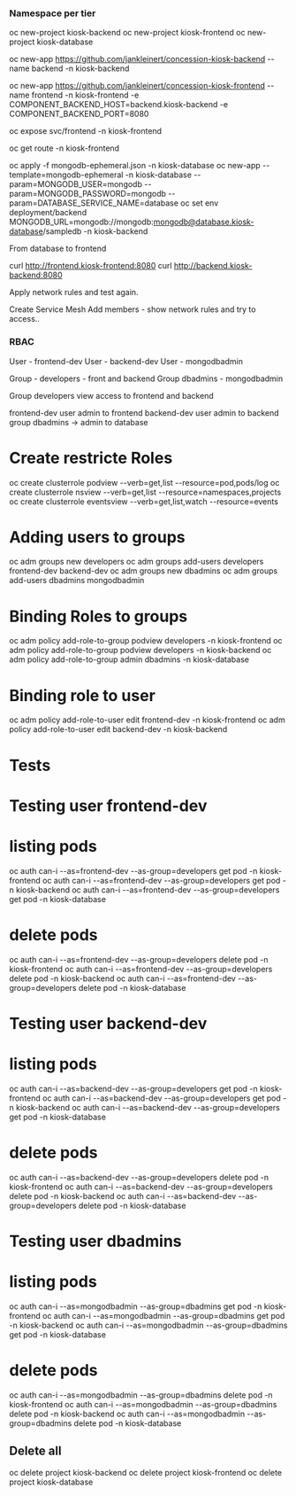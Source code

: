 ### Namespace per tier ###

oc new-project kiosk-backend
oc new-project kiosk-frontend
oc new-project kiosk-database


oc new-app https://github.com/jankleinert/concession-kiosk-backend --name backend -n kiosk-backend


oc new-app https://github.com/jankleinert/concession-kiosk-frontend --name frontend -n kiosk-frontend -e COMPONENT_BACKEND_HOST=backend.kiosk-backend -e COMPONENT_BACKEND_PORT=8080

oc expose svc/frontend -n kiosk-frontend

oc get route -n kiosk-frontend


oc apply -f mongodb-ephemeral.json -n kiosk-database
oc new-app --template=mongodb-ephemeral -n kiosk-database --param=MONGODB_USER=mongodb --param=MONGODB_PASSWORD=mongodb --param=DATABASE_SERVICE_NAME=database
oc set env deployment/backend MONGODB_URL=mongodb://mongodb:mongodb@database.kiosk-database/sampledb -n kiosk-backend


From database to frontend

curl http://frontend.kiosk-frontend:8080
curl http://backend.kiosk-backend:8080


Apply network rules and test again.

Create Service Mesh
Add members - show network rules and try to access.. 

### RBAC ###

User - frontend-dev 
User - backend-dev 
User - mongodbadmin 

Group - developers - front and backend 
Group dbadmins - mongodbadmin

Group developers view access to frontend and backend

frontend-dev user admin to frontend
backend-dev user admin to backend
group dbadmins -> admin to database


# Create restricte Roles #
oc create clusterrole podview --verb=get,list --resource=pod,pods/log
oc create clusterrole nsview --verb=get,list --resource=namespaces,projects
oc create clusterrole eventsview --verb=get,list,watch --resource=events

# Adding users to groups #
oc adm groups new developers
oc adm groups add-users developers frontend-dev backend-dev
oc adm groups new dbadmins
oc adm groups add-users dbadmins mongodbadmin

# Binding Roles to groups #
oc adm policy add-role-to-group podview developers -n kiosk-frontend
oc adm policy add-role-to-group podview developers -n kiosk-backend
oc adm policy add-role-to-group admin dbadmins -n kiosk-database

# Binding role to user #

oc adm policy add-role-to-user edit frontend-dev -n kiosk-frontend
oc adm policy add-role-to-user edit backend-dev -n kiosk-backend

# Tests #

# Testing user frontend-dev

# listing pods #
oc auth can-i --as=frontend-dev --as-group=developers get pod -n kiosk-frontend
oc auth can-i --as=frontend-dev --as-group=developers get pod -n kiosk-backend
oc auth can-i --as=frontend-dev --as-group=developers get pod -n kiosk-database

# delete pods #
oc auth can-i --as=frontend-dev --as-group=developers delete pod -n kiosk-frontend
oc auth can-i --as=frontend-dev --as-group=developers delete pod -n kiosk-backend
oc auth can-i --as=frontend-dev --as-group=developers delete pod -n kiosk-database

# Testing user backend-dev

# listing pods #
oc auth can-i --as=backend-dev --as-group=developers get pod -n kiosk-frontend
oc auth can-i --as=backend-dev --as-group=developers get pod -n kiosk-backend
oc auth can-i --as=backend-dev --as-group=developers get pod -n kiosk-database

# delete pods #
oc auth can-i --as=backend-dev --as-group=developers delete pod -n kiosk-frontend
oc auth can-i --as=backend-dev --as-group=developers delete pod -n kiosk-backend
oc auth can-i --as=backend-dev --as-group=developers delete pod -n kiosk-database


# Testing user dbadmins

# listing pods #
oc auth can-i --as=mongodbadmin --as-group=dbadmins get pod -n kiosk-frontend
oc auth can-i --as=mongodbadmin --as-group=dbadmins get pod -n kiosk-backend
oc auth can-i --as=mongodbadmin --as-group=dbadmins get pod -n kiosk-database

# delete pods #
oc auth can-i --as=mongodbadmin --as-group=dbadmins delete pod -n kiosk-frontend
oc auth can-i --as=mongodbadmin --as-group=dbadmins delete pod -n kiosk-backend
oc auth can-i --as=mongodbadmin --as-group=dbadmins delete pod -n kiosk-database


## Delete all ##

oc delete project kiosk-backend 
oc delete project kiosk-frontend
oc delete project kiosk-database
